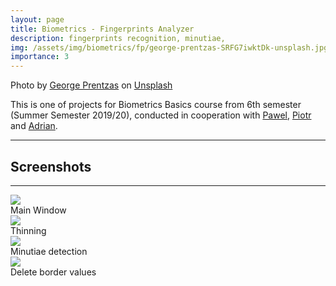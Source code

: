 ```yaml
---
layout: page
title: Biometrics - Fingerprints Analyzer
description: fingerprints recognition, minutiae, 
img: /assets/img/biometrics/fp/george-prentzas-SRFG7iwktDk-unsplash.jpg
importance: 3
---
```


Photo by <a href="https://unsplash.com/@georgeprentzas?utm_source=unsplash&utm_medium=referral&utm_content=creditCopyText">George Prentzas</a> on <a href="https://unsplash.com/s/photos/fingerprints?utm_source=unsplash&utm_medium=referral&utm_content=creditCopyText">Unsplash</a>


This is one of projects for Biometrics Basics course from 6th semester (Summer Semester 2019/20), conducted in cooperation with [Pawel](https://github.com/pa-b), [Piotr](https://github.com/portrecistajeden) and [Adrian](https://github.com/Kedka).

***

Screenshots
----

***

<div class="row justify-content-sm-center">
    <div class="col-sm-8 mt-3 mt-md-0">
        <img class="img-fluid rounded z-depth-1" src="{{ 'assets/img/biometrics/fp/1.png' | relative_url }}"/>
    </div>
</div>
<div class="caption">
    Main Window
</div>

<div class="row justify-content-sm-center">
    <div class="col-sm-8 mt-3 mt-md-0">
        <img class="img-fluid rounded z-depth-1" src="{{ 'assets/img/biometrics/fp/2.png' | relative_url }}"/>
    </div>
</div>
<div class="caption">
    Thinning
</div>

<div class="row justify-content-sm-center">
    <div class="col-sm-8 mt-3 mt-md-0">
        <img class="img-fluid rounded z-depth-1" src="{{ 'assets/img/biometrics/fp/3.png' | relative_url }}"/>
    </div>
</div>
<div class="caption">
    Minutiae detection
</div>

<div class="row justify-content-sm-center">
    <div class="col-sm-8 mt-3 mt-md-0">
        <img class="img-fluid rounded z-depth-1" src="{{ 'assets/img/biometrics/fp/4.png' | relative_url }}"/>
    </div>
</div>
<div class="caption">
    Delete border values
</div>
